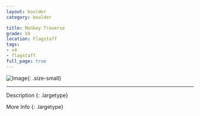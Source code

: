 ```yaml
---
layout: boulder
category: boulder

title: Monkey Traverse
grade: V4
location: Flagstaff
tags:
- v4
- flagstaff
full_page: true
---
```


![Image](https://pub-512d85031b1440409fe8612f837b8235.r2.dev/monkey_traverse_flagstaff_v4.jpg){: .size-small}

---


Description
{: .largetype}


More Info
{: .largetype}

